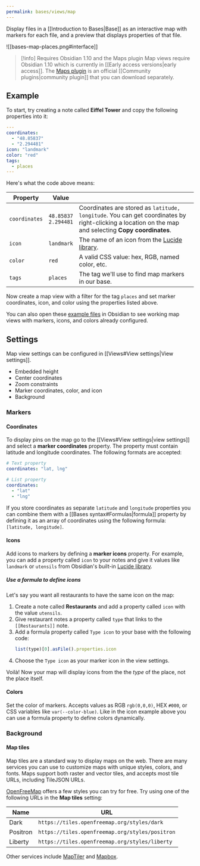 ```yaml
---
permalink: bases/views/map
---
```

Display files in a [[Introduction to Bases|Base]] as an interactive map with markers for each file, and a preview that displays properties of that file.

![[bases-map-places.png#interface]]

> [!info] Requires Obsidian 1.10 and the Maps plugin
> Map views require Obsidian 1.10 which is currently in [[Early access versions|early access]].  The [Maps plugin](https://github.com/obsidianmd/obsidian-maps) is an official [[Community plugins|community plugin]] that you can download separately.

## Example

To start, try creating a note called **Eiffel Tower** and copy the following properties into it:

```yaml
---
coordinates:
  - "48.85837"
  - "2.294481"
icon: "landmark"
color: "red"
tags:
  - places
---
```

Here's what the code above means:

| Property      | Value                    |                                                                                                                                                      |
| ------------- | ------------------------ | ---------------------------------------------------------------------------------------------------------------------------------------------------- |
| `coordinates` | `48.85837`<br>`2.294481` | Coordinates are stored as `latitude, longitude`. You can get coordinates by right-clicking a location on the map and selecting **Copy coordinates**. |
| `icon`        | `landmark`               | The name of an icon from the [Lucide library](https://lucide.dev/).                                                                                  |
| `color`       | `red`                    | A valid CSS value: hex, RGB, named color, etc.                                                                                                       |
| `tags`        | `places`                 | The tag we'll use to find map markers in our base.                                                                                                   |
Now create a map view with a filter for the tag `places` and set marker coordinates, icon, and color using the properties listed above. 

You can also open these [example files](https://github.com/obsidianmd/obsidian-maps/tree/master/examples) in Obsidian to see working map views with markers, icons, and colors already configured.

## Settings

Map view settings can be configured in [[Views#View settings|View settings]].

- Embedded height
- Center coordinates
- Zoom constraints
- Marker coordinates, color, and icon
- Background

### Markers

#### Coordinates

To display pins on the map go to the [[Views#View settings|view settings]] and select a **marker coordinates** property. The property must contain latitude and longitude coordinates. The following formats are accepted:

```yaml
# Text property
coordinates: "lat, lng"

# List property
coordinates:
  - "lat"
  - "lng"
```

If you store coordinates as separate `latitude` and `longitude` properties you can combine them with a [[Bases syntax#Formulas|formula]] property by defining it as an array of coordinates using the following formula: `[latitude, longitude]`.

#### Icons

Add icons to markers by defining a **marker icons** property. For example, you can add a property called `icon` to your notes and give it values like `landmark` or `utensils` from Obsidian's built-in [Lucide library](https://lucide.dev/icons/).

##### Use a formula to define icons

Let's say you want all restaurants to have the same icon on the map:

1. Create a note called **Restaurants** and add a property called `icon` with the value `utensils`. 
2. Give restaurant notes a property called `type` that links to the `[[Restaurants]]` note.
3. Add a formula property called `Type icon` to your base with the following code:
	```js
	list(type)[0].asFile().properties.icon
	```
4. Choose the `Type icon` as your marker icon in the view settings.

Voilà! Now your map will display icons from the the *type* of the place, not the place itself.

#### Colors

Set the color of markers. Accepts values as RGB `rgb(0,0,0)`, HEX `#000`, or CSS variables like `var(--color-blue)`. Like in the icon example above you can use a formula property to define colors dynamically.

### Background

#### Map tiles

Map tiles are a standard way to display maps on the web. There are many services you can use to customize maps with unique styles, colors, and fonts. Maps support both raster and vector tiles, and accepts most tile URLs, including TileJSON URLs.

[OpenFreeMap](https://openfreemap.org/) offers a few styles you can try for free. Try using one of the following URLs in the **Map tiles** setting:

| Name     | URL                                              |
| -------- | ------------------------------------------------ |
| Dark     | `https://tiles.openfreemap.org/styles/dark`      |
| Positron | `https://tiles.openfreemap.org/styles/positron`  |
| Liberty  | ``https://tiles.openfreemap.org/styles/liberty`` |
Other services include [MapTiler](https://www.maptiler.com/) and [Mapbox](https://www.mapbox.com/).